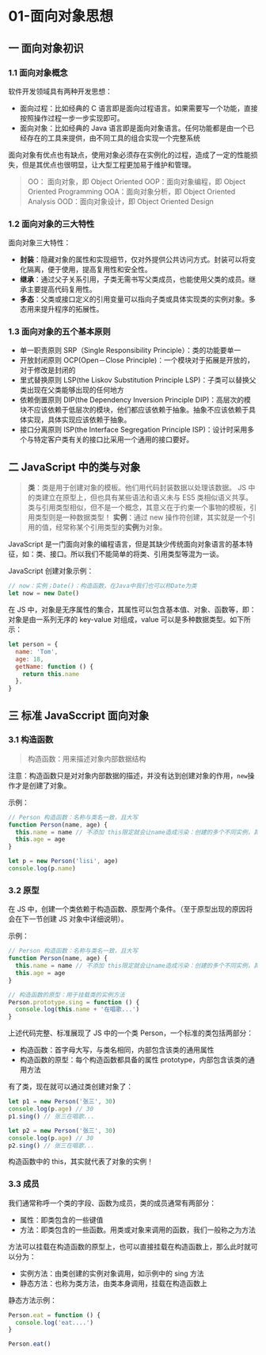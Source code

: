# 01-面向对象思想

## 一 面向对象初识

### 1.1 面向对象概念

软件开发领域具有两种开发思想：

- 面向过程：比如经典的 C 语言即是面向过程语言。如果需要写一个功能，直接按照操作过程一步一步实现即可。
- 面向对象：比如经典的 Java 语言即是面向对象语言。任何功能都是由一个已经存在的工具来提供，由不同工具的组合实现一个完整系统

面向对象有优点也有缺点，使用对象必须存在实例化的过程，造成了一定的性能损失，但是其优点也很明显，让大型工程更加易于维护和管理。

> OO： 面向对象，即 Object Oriented
> OOP：面向对象编程，即 Object Oriented Programming
> OOA：面向对象分析，即 Object Oriented Analysis
> OOD：面向对象设计，即 Object Oriented Design

### 1.2 面向对象的三大特性

面向对象三大特性：

- **封装**：隐藏对象的属性和实现细节，仅对外提供公共访问方式。封装可以将变化隔离，便于使用，提高复用性和安全性。
- **继承**：通过父子关系引用，子类无需书写父类成员，也能使用父类的成员。继承主要提高代码复用性。
- **多态**：父类或接口定义的引用变量可以指向子类或具体实现类的实例对象。多态用来提升程序的拓展性。

### 1.3 面向对象的五个基本原则

- 单一职责原则 SRP（Single Responsibility Principle）：类的功能要单一
- 开放封闭原则 OCP(Open－Close Principle)：一个模块对于拓展是开放的，对于修改是封闭的
- 里式替换原则 LSP(the Liskov Substitution Principle LSP)：子类可以替换父类出现在父类能够出现的任何地方
- 依赖倒置原则 DIP(the Dependency Inversion Principle DIP)：高层次的模块不应该依赖于低层次的模块，他们都应该依赖于抽象。抽象不应该依赖于具体实现，具体实现应该依赖于抽象。
- 接口分离原则 ISP(the Interface Segregation Principle ISP)：设计时采用多个与特定客户类有关的接口比采用一个通用的接口要好。

## 二 JavaScript 中的类与对象

> **类**：类是用于创建对象的模板。他们用代码封装数据以处理该数据。 JS 中的类建立在原型上，但也具有某些语法和语义未与 ES5 类相似语义共享。类与引用类型相似，但不是一个概念，其意义在于约束一个事物的模板，引用类型则是一种数据类型！
> **实例**：通过 new 操作符创建，其实就是一个引用的值，经常称某个引用类型的**实例**为对象。

JavaScript 是一门面向对象的编程语言，但是其缺少传统面向对象语言的基本特征，如：类、接口。所以我们不能简单的将类、引用类型等混为一谈。

JavaScript 创建对象示例：

```js
// now：实例；Date()：构造函数，在Java中我们也可以称Date为类
let now = new Date()
```

在 JS 中，对象是无序属性的集合，其属性可以包含基本值、对象、函数等，即：对象是由一系列无序的 key-value 对组成，value 可以是多种数据类型。如下所示：

```js
let person = {
  name: 'Tom',
  age: 18,
  getName: function () {
    return this.name
  },
}
```

## 三 标准 JavaSccript 面向对象

### 3.1 构造函数

> 构造函数：用来描述对象内部数据结构

注意：构造函数只是对对象内部数据的描述，并没有达到创建对象的作用，`new`操作才是创建了对象。

示例：

```js
// Person 构造函数：名称与类名一致，且大写
function Person(name, age) {
  this.name = name // 不添加 this限定就会让name造成污染：创建的多个不同实例，其name都一样
  this.age = age
}

let p = new Person('lisi', age)
console.log(p.name)
```

### 3.2 原型

在 JS 中，创建一个类依赖于构造函数、原型两个条件。（至于原型出现的原因将会在下一节创建 JS 对象中详细说明）。

示例：

```js
// Person 构造函数：名称与类名一致，且大写
function Person(name, age) {
  this.name = name // 不添加 this限定就会让name造成污染：创建的多个不同实例，其name都一样
  this.age = age
}

// 构造函数的原型：用于挂载类的实例方法
Person.prototype.sing = function () {
  console.log(this.name + '在唱歌...')
}
```

上述代码完整、标准展现了 JS 中的一个类 Person，一个标准的类包括两部分：

- 构造函数：首字母大写，与类名相同，内部包含该类的通用属性
- 构造函数的原型：每个构造函数都具备的属性 prototype，内部包含该类的通用方法

有了类，现在就可以通过类创建对象了：

```js
let p1 = new Person('张三', 30)
console.log(p.age) // 30
p1.sing() // 张三在唱歌...

let p2 = new Person('张三', 30)
console.log(p.age) // 30
p2.sing() // 张三在唱歌...
```

构造函数中的 this，其实就代表了对象的实例！

### 3.3 成员

我们通常称呼一个类的字段、函数为成员，类的成员通常有两部分：

- 属性：即类包含的一些键值
- 方法：即类包含的一些函数。用类或对象来调用的函数，我们一般称之为方法

方法可以挂载在构造函数的原型上，也可以直接挂载在构造函数上，那么此时就可以分为：

- 实例方法：由类创建的实例对象调用，如示例中的 sing 方法
- 静态方法：也称为类方法，由类本身调用，挂载在构造函数上

静态方法示例：

```js
Person.eat = function () {
  console.log('eat....')
}

Person.eat()
```
